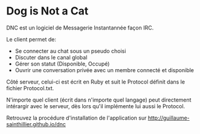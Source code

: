 Dog is Not a Cat
===

DNC est un logiciel de Messagerie Instantannée façon IRC.


Le client permet de:
  - Se connecter au chat sous un pseudo choisi
  - Discuter dans le canal global
  - Gérer son statut (Disponible, Occupé)
  - Ouvrir une conversation privée avec un membre connecté et disponible
  

Côté serveur, celui-ci est écrit en Ruby et suit le Protocol définit dans le fichier Protocol.txt.<br />

N'importe quel client (écrit dans n'importe quel langage) peut directement intérargir avec le serveur, dès lors qu'il implémente lui aussi le Protocol.

Retrouvez la procédure d'installation de l'application sur http://guillaume-sainthillier.github.io/dnc
